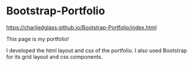 # Bootstrap-Portfolio

https://charliedglass.github.io/Bootstrap-Portfolio/index.html

This page is my portfolio!

I developed the html layout and css of the portfolio. I also used Bootstrap for its grid layout and css components.